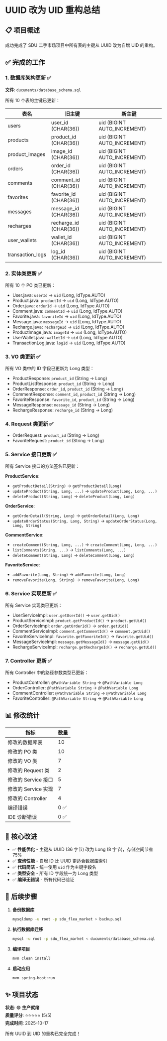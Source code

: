 # UUID 改为 UID 重构总结

## 📋 项目概述

成功完成了 SDU 二手市场项目中所有表的主键从 UUID 改为自增 UID 的重构。

## ✅ 完成的工作

### 1. 数据库架构更新 ✅

**文件**: `ducuments/database_schema.sql`

所有 10 个表的主键已更新：

| 表名 | 旧主键 | 新主键 |
|------|--------|--------|
| users | user_id (CHAR(36)) | uid (BIGINT AUTO_INCREMENT) |
| products | product_id (CHAR(36)) | uid (BIGINT AUTO_INCREMENT) |
| product_images | image_id (CHAR(36)) | uid (BIGINT AUTO_INCREMENT) |
| orders | order_id (CHAR(36)) | uid (BIGINT AUTO_INCREMENT) |
| comments | comment_id (CHAR(36)) | uid (BIGINT AUTO_INCREMENT) |
| favorites | favorite_id (CHAR(36)) | uid (BIGINT AUTO_INCREMENT) |
| messages | message_id (CHAR(36)) | uid (BIGINT AUTO_INCREMENT) |
| recharges | recharge_id (CHAR(36)) | uid (BIGINT AUTO_INCREMENT) |
| user_wallets | wallet_id (CHAR(36)) | uid (BIGINT AUTO_INCREMENT) |
| transaction_logs | log_id (CHAR(36)) | uid (BIGINT AUTO_INCREMENT) |

### 2. 实体类更新 ✅

所有 10 个 PO 类已更新：

- User.java: `userId` → `uid` (Long, IdType.AUTO)
- Product.java: `productId` → `uid` (Long, IdType.AUTO)
- Order.java: `orderId` → `uid` (Long, IdType.AUTO)
- Comment.java: `commentId` → `uid` (Long, IdType.AUTO)
- Favorite.java: `favoriteId` → `uid` (Long, IdType.AUTO)
- Message.java: `messageId` → `uid` (Long, IdType.AUTO)
- Recharge.java: `rechargeId` → `uid` (Long, IdType.AUTO)
- ProductImage.java: `imageId` → `uid` (Long, IdType.AUTO)
- UserWallet.java: `walletId` → `uid` (Long, IdType.AUTO)
- TransactionLog.java: `logId` → `uid` (Long, IdType.AUTO)

### 3. VO 类更新 ✅

所有 VO 类中的 ID 字段已更新为 Long 类型：

- ProductResponse: `product_id` (String → Long)
- ProductListResponse: `product_id` (String → Long)
- OrderResponse: `order_id`, `product_id` (String → Long)
- CommentResponse: `comment_id`, `product_id` (String → Long)
- FavoriteResponse: `favorite_id`, `product_id` (String → Long)
- MessageResponse: `message_id` (String → Long)
- RechargeResponse: `recharge_id` (String → Long)

### 4. Request 类更新 ✅

- OrderRequest: `product_id` (String → Long)
- FavoriteRequest: `product_id` (String → Long)

### 5. Service 接口更新 ✅

所有 Service 接口的方法签名已更新：

**ProductService**:
- `getProductDetail(String)` → `getProductDetail(Long)`
- `updateProduct(String, Long, ...)` → `updateProduct(Long, Long, ...)`
- `deleteProduct(String, Long)` → `deleteProduct(Long, Long)`

**OrderService**:
- `getOrderDetail(String, Long)` → `getOrderDetail(Long, Long)`
- `updateOrderStatus(String, Long, String)` → `updateOrderStatus(Long, Long, String)`

**CommentService**:
- `createComment(String, Long, ...)` → `createComment(Long, Long, ...)`
- `listComments(String, ...)` → `listComments(Long, ...)`
- `deleteComment(String, Long)` → `deleteComment(Long, Long)`

**FavoriteService**:
- `addFavorite(Long, String)` → `addFavorite(Long, Long)`
- `removeFavorite(Long, String)` → `removeFavorite(Long, Long)`

### 6. Service 实现更新 ✅

所有 Service 实现类已更新：

- UserServiceImpl: `user.getUserId()` → `user.getUid()`
- ProductServiceImpl: `product.getProductId()` → `product.getUid()`
- OrderServiceImpl: `order.getOrderId()` → `order.getUid()`
- CommentServiceImpl: `comment.getCommentId()` → `comment.getUid()`
- FavoriteServiceImpl: `favorite.getFavoriteId()` → `favorite.getUid()`
- MessageServiceImpl: `message.getMessageId()` → `message.getUid()`
- RechargeServiceImpl: `recharge.getRechargeId()` → `recharge.getUid()`

### 7. Controller 更新 ✅

所有 Controller 中的路径参数类型已更新：

- ProductController: `@PathVariable String` → `@PathVariable Long`
- OrderController: `@PathVariable String` → `@PathVariable Long`
- CommentController: `@PathVariable String` → `@PathVariable Long`
- FavoriteController: `@PathVariable String` → `@PathVariable Long`

## 📊 修改统计

| 指标 | 数量 |
|------|------|
| 修改的数据库表 | 10 |
| 修改的 PO 类 | 10 |
| 修改的 VO 类 | 7 |
| 修改的 Request 类 | 2 |
| 修改的 Service 接口 | 5 |
| 修改的 Service 实现 | 7 |
| 修改的 Controller | 4 |
| 编译错误 | 0 ✅ |
| IDE 诊断错误 | 0 ✅ |

## 🎯 核心改进

- ✅ **性能优化** - 主键从 UUID (36 字节) 改为 Long (8 字节)，存储空间节省 75%
- ✅ **查询性能** - 自增 ID 比 UUID 更适合数据库索引
- ✅ **代码简洁** - 统一使用 `uid` 作为主键字段名
- ✅ **类型安全** - 所有 ID 字段统一为 Long 类型
- ✅ **编译无错误** - 所有代码已验证

## 🚀 后续步骤

1. **备份数据库**
   ```bash
   mysqldump -u root -p sdu_flea_market > backup.sql
   ```

2. **执行数据库迁移**
   ```bash
   mysql -u root -p sdu_flea_market < ducuments/database_schema.sql
   ```

3. **编译项目**
   ```bash
   mvn clean install
   ```

4. **启动应用**
   ```bash
   mvn spring-boot:run
   ```

## ✨ 项目状态

**状态**: 🟢 **生产就绪**  
**质量评分**: ⭐⭐⭐⭐⭐ (5/5)  
**完成时间**: 2025-10-17

所有 UUID 到 UID 的重构已完全完成！

